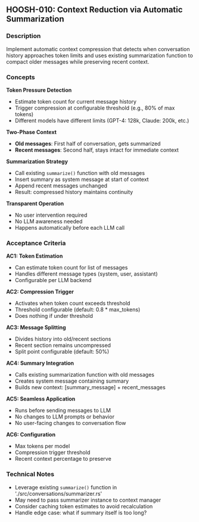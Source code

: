 ## HOOSH-010: Context Reduction via Automatic Summarization

### Description

Implement automatic context compression that detects when conversation history approaches token limits and uses existing
summarization function to compact older messages while preserving recent context.

### Concepts

**Token Pressure Detection**

- Estimate token count for current message history
- Trigger compression at configurable threshold (e.g., 80% of max tokens)
- Different models have different limits (GPT-4: 128k, Claude: 200k, etc.)

**Two-Phase Context**

- **Old messages**: First half of conversation, gets summarized
- **Recent messages**: Second half, stays intact for immediate context

**Summarization Strategy**

- Call existing `summarize()` function with old messages
- Insert summary as system message at start of context
- Append recent messages unchanged
- Result: compressed history maintains continuity

**Transparent Operation**

- No user intervention required
- No LLM awareness needed
- Happens automatically before each LLM call

### Acceptance Criteria

**AC1: Token Estimation**

- Can estimate token count for list of messages
- Handles different message types (system, user, assistant)
- Configurable per LLM backend

**AC2: Compression Trigger**

- Activates when token count exceeds threshold
- Threshold configurable (default: 0.8 * max_tokens)
- Does nothing if under threshold

**AC3: Message Splitting**

- Divides history into old/recent sections
- Recent section remains uncompressed
- Split point configurable (default: 50%)

**AC4: Summary Integration**

- Calls existing summarization function with old messages
- Creates system message containing summary
- Builds new context: [summary_message] + recent_messages

**AC5: Seamless Application**

- Runs before sending messages to LLM
- No changes to LLM prompts or behavior
- No user-facing changes to conversation flow

**AC6: Configuration**

- Max tokens per model
- Compression trigger threshold
- Recent context percentage to preserve

### Technical Notes

- Leverage existing `summarize()` function in './src/conversations/summarizer.rs'
- May need to pass summarizer instance to context manager
- Consider caching token estimates to avoid recalculation
- Handle edge case: what if summary itself is too long?
